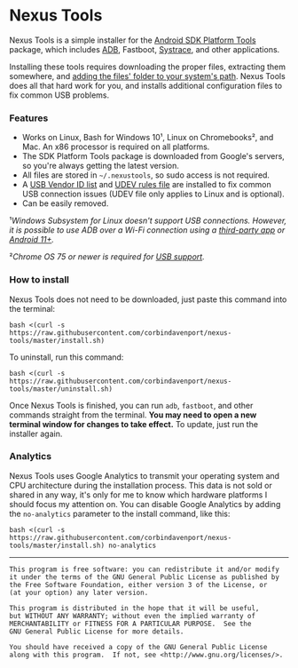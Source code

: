 # Nexus Tools

Nexus Tools is a simple installer for the [Android SDK Platform Tools](https://developer.android.com/studio/releases/platform-tools) package, which includes [ADB](https://developer.android.com/studio/command-line/adb.html), Fastboot, [Systrace](https://developer.android.com/studio/profile/systrace-commandline.html), and other applications.

Installing these tools requires downloading the proper files, extracting them somewhere, and [adding the files' folder to your system's path](https://askubuntu.com/a/60221). Nexus Tools does all that hard work for you, and installs additional configuration files to fix common USB problems.

### Features

* Works on Linux, Bash for Windows 10¹, Linux on Chromebooks², and Mac. An x86 processor is required on all platforms.
* The SDK Platform Tools package is downloaded from Google's servers, so you're always getting the latest version.
* All files are stored in `~/.nexustools`, so sudo access is not required.
* A [USB Vendor ID list](https://apkudo.com/one-true-adb_usb-ini-to-rule-them-all/) and [UDEV rules file](https://github.com/M0Rf30/android-udev-rules/blob/master/51-android.rules) are installed to fix common USB connection issues (UDEV file only applies to Linux and is optional).
* Can be easily removed.

¹*Windows Subsystem for Linux doesn't support USB connections. However, it is possible to use ADB over a Wi-Fi connection using a [third-party app](https://play.google.com/store/apps/details?id=com.ttxapps.wifiadb) or [Android 11+](https://www.androidpolice.com/2020/03/18/android-11-developer-preview-2-fully-supports-wireless-adb/).*

²*Chrome OS 75 or newer is required for [USB support](https://www.androidpolice.com/2019/06/26/chrome-os-75/).*

### How to install

Nexus Tools does not need to be downloaded, just paste this command into the terminal:

```
bash <(curl -s https://raw.githubusercontent.com/corbindavenport/nexus-tools/master/install.sh)
```

To uninstall, run this command:

```
bash <(curl -s https://raw.githubusercontent.com/corbindavenport/nexus-tools/master/uninstall.sh)
```

Once Nexus Tools is finished, you can run `adb`, `fastboot`, and other commands straight from the terminal. **You may need to open a new terminal window for changes to take effect.** To update, just run the installer again.

### Analytics

Nexus Tools uses Google Analytics to transmit your operating system and CPU architecture during the installation process. This data is not sold or shared in any way, it's only for me to know which hardware platforms I should focus my attention on. You can disable Google Analytics by adding the `no-analytics` parameter to the install command, like this:

```
bash <(curl -s https://raw.githubusercontent.com/corbindavenport/nexus-tools/master/install.sh) no-analytics
```

---------------------------------------

    This program is free software: you can redistribute it and/or modify
    it under the terms of the GNU General Public License as published by
    the Free Software Foundation, either version 3 of the License, or
    (at your option) any later version.

    This program is distributed in the hope that it will be useful,
    but WITHOUT ANY WARRANTY; without even the implied warranty of
    MERCHANTABILITY or FITNESS FOR A PARTICULAR PURPOSE.  See the
    GNU General Public License for more details.

    You should have received a copy of the GNU General Public License
    along with this program.  If not, see <http://www.gnu.org/licenses/>.
